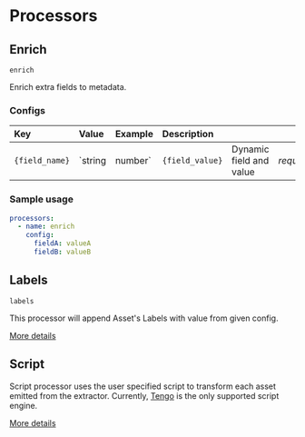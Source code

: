 # Processors

## Enrich

`enrich`

Enrich extra fields to metadata.

### Configs

| Key            | Value    | Example  | Description     |                         |            |
| :------------- | :------- | :------- | :-------------- | :---------------------- | :--------- |
| `{field_name}` | \`string | number\` | `{field_value}` | Dynamic field and value | _required_ |

### Sample usage

```yaml
processors:
  - name: enrich
    config:
      fieldA: valueA
      fieldB: valueB
```

## Labels

`labels`

This processor will append Asset's Labels with value from given config.

[More details][labels-readme]

## Script

Script processor uses the user specified script to transform each asset emitted
from the extractor. Currently, [Tengo][tengo] is the only supported script
engine.

[More details][script-readme]

[labels-readme]: https://github.com/odpf/meteor/blob/main/plugins/processors/labels/README.md

[script-readme]: https://github.com/odpf/meteor/blob/main/plugins/processors/script/README.md

[tengo]: https://github.com/d5/tengo

